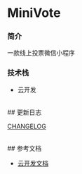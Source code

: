 # MiniVote

### 简介

一款线上投票微信小程序

### 技术栈

- 云开发


<br/>
## 更新日志

[CHANGELOG](CHANGELOG.md)


<br/>
## 参考文档

- [云开发文档](https://developers.weixin.qq.com/miniprogram/dev/wxcloud/basis/getting-started.html)

